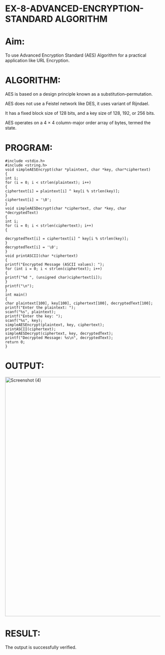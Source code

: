 # EX-8-ADVANCED-ENCRYPTION-STANDARD ALGORITHM
# Aim:
To use Advanced Encryption Standard (AES) Algorithm for a practical application like URL Encryption.

# ALGORITHM:
AES is based on a design principle known as a substitution–permutation.

AES does not use a Feistel network like DES, it uses variant of Rijndael.

It has a fixed block size of 128 bits, and a key size of 128, 192, or 256 bits.

AES operates on a 4 × 4 column-major order array of bytes, termed the state.

# PROGRAM:
```
#include <stdio.h> 
#include <string.h> 
void simpleAESEncrypt(char *plaintext, char *key, char*ciphertext) 
{ 
int i; 
for (i = 0; i < strlen(plaintext); i++) 
{ 
ciphertext[i] = plaintext[i] ^ key[i % strlen(key)]; 
} 
ciphertext[i] = '\0'; 
} 
void simpleAESDecrypt(char *ciphertext, char *key, char *decryptedText) 
{ 
int i; 
for (i = 0; i < strlen(ciphertext); i++) 
{
                                                               
decryptedText[i] = ciphertext[i] ^ key[i % strlen(key)]; 
} 
decryptedText[i] = '\0'; 
} 
void printASCII(char *ciphertext) 
{ 
printf("Encrypted Message (ASCII values): "); 
for (int i = 0; i < strlen(ciphertext); i++) 
{ 
printf("%d ", (unsigned char)ciphertext[i]); 
} 
printf("\n"); 
} 
int main() 
{ 
char plaintext[100], key[100], ciphertext[100], decryptedText[100]; 
printf("Enter the plaintext: "); 
scanf("%s", plaintext); 
printf("Enter the key: ");  
scanf("%s", key);  
simpleAESEncrypt(plaintext, key, ciphertext); 
printASCII(ciphertext);  
simpleAESDecrypt(ciphertext, key, decryptedText); 
printf("Decrypted Message: %s\n", decryptedText); 
return 0; 
}
```
# OUTPUT:

<img width="1920" height="777" alt="Screenshot (4)" src="https://github.com/user-attachments/assets/a30e90ce-4ece-4d9d-b3f5-ab5821319d98" />


# RESULT:
The output is successfully verified.

